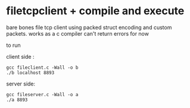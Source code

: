 # filetcpclient + compile and execute
bare bones file tcp client using packed struct encoding and custom packets. works as a c compiler can't return errors for now

to run

client side :
```
gcc fileclient.c -Wall -o b
./b localhost 8893
```
server side:
```
gcc fileserver.c -Wall -o a
./a 8893
```

